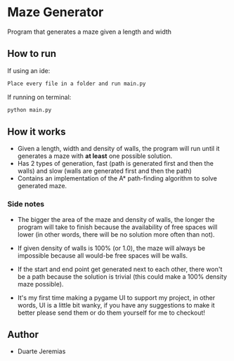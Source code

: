 # Maze Generator
Program that generates a maze given a length and width

## How to run

If using an ide:
```sh
Place every file in a folder and run main.py
```

If running on terminal:
```sh
python main.py
```

## How it works
* Given a length, width and density of walls, the program will run until it generates a maze with **at least** one 
possible solution.
* Has 2 types of generation, fast (path is generated first and then the walls) and slow (walls are generated first and 
  then the path)
* Contains an implementation of the A* path-finding algorithm to solve generated maze.

### Side notes

* The bigger the area of the maze and density of walls, the longer the program will take to finish because the 
 availability of free spaces will lower (in other words, there will be no solution more often than not).

* If given density of walls is 100% (or 1.0), the maze will always be impossible because all would-be free spaces will 
 be walls.

* If the start and end point get generated next to each other, there won't be a path because the solution is trivial 
 (this could make a 100% density maze possible).

* It's my first time making a pygame UI to support my project, in other words, UI is a little bit wanky, if you have any
 suggestions to make it better please send them or do them yourself for me to checkout!

## Author
* Duarte Jeremias
